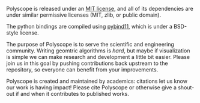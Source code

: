 Polyscope is released under an [MIT license](https://github.com/nmwsharp/polyscope/blob/master/LICENSE), and all of its dependencies are under similar permissive licenses (MIT, zlib, or public domain).

The python bindings are compiled using [pybind11](https://github.com/pybind/pybind11), which is under a BSD-style license.

The purpose of Polyscope is to serve the scientific and engineering community. Writing geomtric algorithms is _hard_, but maybe if visualization is simple we can make research and development a little bit easier. Please join us in this goal by pushing contributions back upstream to the repository, so everyone can benefit from your improvements.

Polyscope is created and maintained by academics: citations let us know our work is having impact! Please cite Polyscope or otherwise give a shout-out if and when it contributes to published works.
